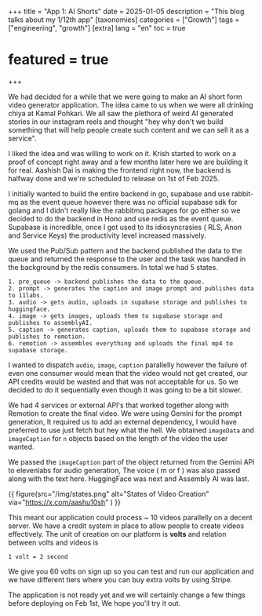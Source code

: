 +++
title = "App 1: AI Shorts"
date = 2025-01-05
description = "This blog talks about my 1/12th app"
[taxonomies]
categories = ["Growth"]
tags = ["engineering", "growth"]
[extra]
lang = "en"
toc = true
# featured = true
+++

We had decided for a while that we were going to make an AI short form video generator application. The idea came to us when we were all drinking chiya at Kamal Pohkari. We all saw the plethora of weird AI generated stories in our instagram reels and thought "hey why don't we build something that will help people create such content and we can sell it as a service".

I liked the idea and was willing to work on it. Krish started to work on a proof of concept right away and a few months later here we are building it for real. Aashish Dai is making the frontend right now, the backend is halfway done and we're scheduled to release on 1st of Feb 2025. 


I initially wanted to build the entire backend in go, supabase and use rabbit-mq as the event queue however there was no official supabase sdk for golang and I didn't really like the rabbitmq packages for go either so we decided to do the backend in Hono and use redis as the event queue. Supabase is incredible, once I got used to its idiosyncrasies ( RLS, Anon and Service Keys) the productivity level increased massively. 

We used the Pub/Sub pattern and the backend published the data to the queue and returned the response to the user and the task was handled in the background by the redis consumers. In total we had 5 states.
```
1. pre_queue -> backend publishes the data to the queue.
2. prompt -> generates the caption and image prompt and publishes data to 11labs.
3. audio -> gets audio, uploads in supabase storage and publishes to huggingface.
4. image -> gets images, uploads them to supabase storage and publishes to assemblyAI.
5. caption -> generates caption, uploads them to supabase storage and publishes to remotion.
6. remotion -> assembles everything and uploads the final mp4 to supabase storage.
```

I wanted to dispatch `audio`, `image`, `caption` parallelly however the failure of even one consumer would mean that the video would not get created, our API credits would be wasted and that was not acceptable for us. So we decided to do it sequentially even though it was going to be a bit slower.


We had 4 services or external API's that worked together along with Remotion to create the final video. We were using Gemini for the prompt generation, It required us to add an external dependency, I would have preferred to use just fetch but hey what the hell. We obtained `imageData` and `imageCaption` for `n` objects based on the length of the video the user wanted.

We passed the `imageCaption` part of the object returned from the Gemini APi to elevenlabs for audio generation, The voice ( m or f ) was also passed along with the text here. HuggingFace was next and Assembly AI was last.

{{ figure(src="/img/states.png" alt="States of Video Creation" via="https://x.com/aashu10sh" ) }}

This meant our application could process ~ 10 videos parallelly on a decent server. We have a credit system in place to allow people to create videos effectively. The unit of creation on our platform is **volts** and relation between volts and videos is

```
1 volt = 2 second
```

We give you 60 volts on sign up so you can test and run our application and we have different tiers where you can buy extra volts by using Stripe.

The application is not ready yet and we will certainly change a few things before deploying on Feb 1st, We hope you'll try it out.




